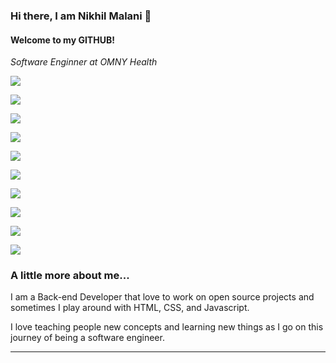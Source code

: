 ### Hi there, I am Nikhil Malani 👋
#### Welcome to my GITHUB!

<p><em>Software Enginner at OMNY Health</em></p>


![](https://img.shields.io/badge/<OS>-<Linux>-informational?style=flat&logo=<LOGO_NAME>&logoColor=white&color=2bbc8a)

![](https://img.shields.io/badge/<OS>-<MacOS>-informational?style=flat&logo=<LOGO_NAME>&logoColor=white&color=2bbc8a)

![](https://img.shields.io/badge/<OS>-<Windows>-informational?style=flat&logo=<LOGO_NAME>&logoColor=white&color=2bbc8a)

![](https://img.shields.io/badge/<Language>-<C#>-informational?style=flat&logo=<LOGO_NAME>&logoColor=white&color=2bbc8a)

![](https://img.shields.io/badge/<Language>-<Python>-informational?style=flat&logo=<LOGO_NAME>&logoColor=white&color=2bbc8a)

![](https://img.shields.io/badge/<Language>-<Rust>-informational?style=flat&logo=<LOGO_NAME>&logoColor=white&color=2bbc8a)

![](https://img.shields.io/badge/<Language>-<Java>-informational?style=flat&logo=<LOGO_NAME>&logoColor=white&color=2bbc8a)

![](https://img.shields.io/badge/<Framework>-<Spring>-informational?style=flat&logo=<LOGO_NAME>&logoColor=white&color=2bbc8a)

![](https://img.shields.io/badge/<Framework>-<DotNet>-informational?style=flat&logo=<LOGO_NAME>&logoColor=white&color=2bbc8a)

![](https://img.shields.io/badge/<Hobby>-<Robotics>-informational?style=flat&logo=<LOGO_NAME>&logoColor=white&color=2bbc8a)



### A little more about me...  


I am a Back-end Developer that love to work on open source projects and sometimes I play around with HTML, CSS, and Javascript. 

I love teaching people new concepts and learning new things as I go on this journey of being a software engineer.


---